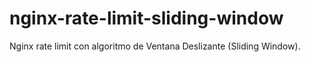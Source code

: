 # nginx-rate-limit-sliding-window
Nginx rate limit con algoritmo de Ventana Deslizante (Sliding Window).
